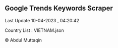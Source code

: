 

## Google Trends Keywords Scraper 
 
Last Update 10-04-2023 , 04:20:42

Country List :
VIETNAM.json



© Abdul Muttaqin 
